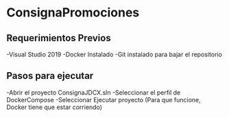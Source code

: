 # ConsignaPromociones

## Requerimientos Previos
-Visual Studio 2019
-Docker Instalado
-Git instalado para bajar el repositorio

## Pasos para ejecutar
-Abrir el proyecto ConsignaJDCX.sln
-Seleccionar el perfil de DockerCompose
-Seleccionar Ejecutar proyecto  (Para que funcione, Docker tiene que estar corriendo)


